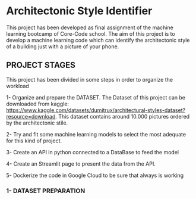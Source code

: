 # Architectonic Style Identifier 

This project has been developed as final assignment of the machine learning bootcamp of Core-Code school.
The aim of this project is to develop a machine learning code which can identify the architectonic style of a building just with a picture of your phone.

## PROJECT STAGES
This project has been divided in some steps in order to organize the workload

1-	Organize and prepare the DATASET. The Dataset of this project can be downloaded from kaggle: https://www.kaggle.com/datasets/dumitrux/architectural-styles-dataset?resource=download. This dataset contains around 10.000 pictures ordered by the architectonic stile.

2-	Try and fit some machine learning models to select the most adequate for this kind of project.

3-	Create an API in python connected to a DataBase to feed the model

4-	Create an Streamlit page to present the data from the API.

5-	Dockerize the code in Google Cloud to be sure that always is working

### 1- DATASET PREPARATION
